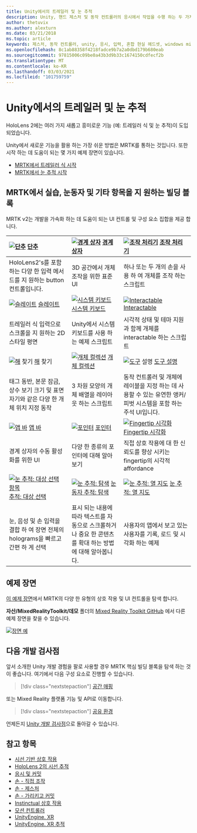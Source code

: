 ```yaml
---
title: Unity에서의 트레일러 및 눈 추적
description: Unity, 핸드 제스처 및 동작 컨트롤러의 응시에서 작업을 수행 하는 두 가지 주요 방법에 대해 알아봅니다.
author: thetuvix
ms.author: alexturn
ms.date: 03/21/2018
ms.topic: article
keywords: 제스처, 동작 컨트롤러, unity, 응시, 입력, 혼합 현실 헤드셋, windows mixed reality 헤드셋, 가상 현실 헤드셋, MRTK, Mixed Reality Toolkit
ms.openlocfilehash: 8c1ab88358f4218fadce9b7a2a0dbd179b680eab
ms.sourcegitcommit: 97815006c09be0a43b3d9b33c1674150cdfecf2b
ms.translationtype: MT
ms.contentlocale: ko-KR
ms.lasthandoff: 03/03/2021
ms.locfileid: "101759759"
---
```

# <a name="articulated-hand-and-eye-tracking-in-unity"></a>Unity에서의 트레일러 및 눈 추적

HoloLens 2에는 여러 가지 새롭고 흥미로운 기능 (예: 트레일러 식 및 눈 추적)이 도입 되었습니다.

Unity에서 새로운 기능을 활용 하는 가장 쉬운 방법은 MRTK를 통하는 것입니다. 또한 시작 하는 데 도움이 되는 몇 가지 예제 장면이 있습니다.

* [MRTK에서 트레일러 식 시작](https://docs.microsoft.com/windows/mixed-reality/mrtk-docs/features/input/hand-tracking.md)
* [MRTK에서 눈 추적 시작](https://docs.microsoft.com/windows/mixed-reality/mrtk-docs/features/eye-tracking/eye-tracking-main.md)

## <a name="building-blocks-supporting-hands-eyes-and-others-in-mrtk"></a>MRTK에서 실습, 눈동자 및 기타 항목을 지 원하는 빌딩 블록 

MRTK v2는 개발을 가속화 하는 데 도움이 되는 UI 컨트롤 및 구성 요소 집합을 제공 합니다.

|  [ ![ 단추](images/MRTK_Button_Main.png)](https://docs.microsoft.com/windows/mixed-reality/mrtk-docs/features/ux-building-blocks/button.md) [단추](https://docs.microsoft.com/windows/mixed-reality/mrtk-docs/features/ux-building-blocks/button.md) | [ ![ 경계 상자](images/MRTK_BoundingBox_Main.png)](https://docs.microsoft.com/windows/mixed-reality/mrtk-docs/features/ux-building-blocks/bounding-box.md) [경계 상자](https://docs.microsoft.com/windows/mixed-reality/mrtk-docs/features/ux-building-blocks/bounding-box.md) | [ ![ 조작 처리기](images/MRTK_Manipulation_Main.png)](https://docs.microsoft.com/windows/mixed-reality/mrtk-docs/features/ux-building-blocks/manipulation-handler.md) [조작 처리기](https://docs.microsoft.com/windows/mixed-reality/mrtk-docs/features/ux-building-blocks/manipulation-handler.md) |
|:--- | :--- | :--- |
| HoloLens2's를 포함 하는 다양 한 입력 메서드를 지 원하는 button 컨트롤입니다. | 3D 공간에서 개체 조작을 위한 표준 UI | 하나 또는 두 개의 손을 사용 하 여 개체를 조작 하는 스크립트 |
|  [ ![ 슬레이트](images/MRTK_Slate_Main.png)](https://docs.microsoft.com/windows/mixed-reality/mrtk-docs/features/ux-building-blocks/slate.md) [슬레이트](https://docs.microsoft.com/windows/mixed-reality/mrtk-docs/features/ux-building-blocks/slate.md) | [ ![ 시스템 키보드](images/MRTK_SystemKeyboard_Main.png)](https://docs.microsoft.com/windows/mixed-reality/mrtk-docs/features/ux-building-blocks/system-keyboard.md) [시스템 키보드](https://docs.microsoft.com/windows/mixed-reality/mrtk-docs/features/ux-building-blocks/system-keyboard.md) | [ ![ Interactable](images/InteractableExamples.png)](https://docs.microsoft.com/windows/mixed-reality/mrtk-docs/features/ux-building-blocks/interactable.md) [Interactable](https://docs.microsoft.com/windows/mixed-reality/mrtk-docs/features/ux-building-blocks/interactable.md) |
| 트레일러 식 입력으로 스크롤을 지 원하는 2D 스타일 평면 | Unity에서 시스템 키보드를 사용 하는 예제 스크립트  | 시각적 상태 및 테마 지원과 함께 개체를 interactable 하는 스크립트 |
|  [ ![ 해](images/MRTK_Solver_Main.png)](https://docs.microsoft.com/windows/mixed-reality/mrtk-docs/features/ux-building-blocks/solvers/solver.md) 찾기 [해](https://docs.microsoft.com/windows/mixed-reality/mrtk-docs/features/ux-building-blocks/solvers/solver.md) 찾기 | [ ![ 개체 컬렉션](images/MRTK_ObjectCollection_Main.png)](https://docs.microsoft.com/windows/mixed-reality/mrtk-docs/features/ux-building-blocks/object-collection.md) [개체 컬렉션](https://docs.microsoft.com/windows/mixed-reality/mrtk-docs/features/ux-building-blocks/object-collection.md) | [ ![ 도구](images/MRTK_Tooltip_Main.png)](https://docs.microsoft.com/windows/mixed-reality/mrtk-docs/features/ux-building-blocks/tooltip.md) 설명 [도구 설명](https://docs.microsoft.com/windows/mixed-reality/mrtk-docs/features/ux-building-blocks/tooltip.md) |
| 태그 동반, 본문 잠금, 상수 보기 크기 및 표면 자기와 같은 다양 한 개체 위치 지정 동작 | 3 차원 모양의 개체 배열을 레이아웃 하는 스크립트 | 동작 컨트롤러 및 개체에 레이블을 지정 하는 데 사용할 수 있는 유연한 앵커/피벗 시스템을 포함 하는 주석 UI입니다. |
|  [ ![ 앱 바](images/MRTK_AppBar_Main.png)](https://docs.microsoft.com/windows/mixed-reality/mrtk-docs/features/ux-building-blocks/app-bar.md) [앱 바](https://docs.microsoft.com/windows/mixed-reality/mrtk-docs/features/ux-building-blocks/app-bar.md) | [ ![ 포인터](images/MRTK_Pointer_Main.png)](https://docs.microsoft.com/windows/mixed-reality/mrtk-docs/features/input/pointers.md) [포인터](https://docs.microsoft.com/windows/mixed-reality/mrtk-docs/features/input/pointers.md) | [ ![ Fingertip 시각화](images/MRTK_FingertipVisualization_Main.png)](https://docs.microsoft.com/windows/mixed-reality/mrtk-docs/features/ux-building-blocks/fingertip-visualization.md) [Fingertip 시각화](https://docs.microsoft.com/windows/mixed-reality/mrtk-docs/features/ux-building-blocks/fingertip-visualization.md) |
| 경계 상자의 수동 활성화를 위한 UI | 다양 한 종류의 포인터에 대해 알아보기 | 직접 상호 작용에 대 한 신뢰도를 향상 시키는 fingertip의 시각적 affordance |
|  [ ![ 눈 추적: 대상 선택 항목](images/mrtk_et_targetselect.png)](https://docs.microsoft.com/windows/mixed-reality/mrtk-docs/features/eye-tracking/eye-tracking-target-selection.md) [추적: 대상 선택](https://docs.microsoft.com/windows/mixed-reality/mrtk-docs/features/eye-tracking/eye-tracking-target-selection.md) | [ ![ 눈 추적: 탐색](images/mrtk_et_navigation.png)](https://docs.microsoft.com/windows/mixed-reality/mrtk-docs/features/eye-tracking/eye-tracking-navigation.md) [눈동자 추적: 탐색](https://docs.microsoft.com/windows/mixed-reality/mrtk-docs/features/eye-tracking/eye-tracking-navigation.md) | [ ![ 눈 추적: 열 지도](images/mrtk_et_heatmaps.png)](https://microsoft.github.io/MixedRealityToolkit-Unity/Documentation/EyeTracking/EyeTracking_Visualization.html) [눈 추적: 열 지도](https://microsoft.github.io/MixedRealityToolkit-Unity/Documentation/EyeTracking/EyeTracking_Visualization.html) |
| 눈, 음성 및 손 입력을 결합 하 여 장면 전체의 holograms을 빠르고 간편 하 게 선택 | 표시 되는 내용에 따라 텍스트를 자동으로 스크롤하거나 중요 한 콘텐츠를 확대 하는 방법에 대해 알아봅니다.| 사용자의 앱에서 보고 있는 사용자를 기록, 로드 및 시각화 하는 예제 |

## <a name="example-scenes"></a>예제 장면

[이 예제 장면](https://microsoft.github.io/MixedRealityToolkit-Unity/Documentation/README_HandInteractionExamples.html)에서 MRTK의 다양 한 유형의 상호 작용 및 UI 컨트롤을 탐색 합니다.

**자산/MixedRealityToolkit/데모** 폴더의 [Mixed Reality Toolkit GitHub](https://github.com/Microsoft/MixedRealityToolkit-Unity) 에서 다른 예제 장면을 찾을 수 있습니다.

[![장면 예](images/MRTK_Examples.png)](https://docs.microsoft.com/windows/mixed-reality/mrtk-docs/features/example-scenes/hand-interaction-examples.md)

## <a name="next-development-checkpoint"></a>다음 개발 검사점

앞서 소개한 Unity 개발 경험을 팔로 사용할 경우 MRTK 핵심 빌딩 블록을 탐색 하는 것이 좋습니다. 여기에서 다음 구성 요소로 진행할 수 있습니다.

> [!div class="nextstepaction"]
> [공간 매핑](spatial-mapping-in-unity.md)

또는 Mixed Reality 플랫폼 기능 및 API로 이동합니다.

> [!div class="nextstepaction"]
> [공유 환경](shared-experiences-in-unity.md)

언제든지 [Unity 개발 검사점](unity-development-overview.md#2-core-building-blocks)으로 돌아갈 수 있습니다.

## <a name="see-also"></a>참고 항목

* [시선 기반 상호 작용](../../design/eye-gaze-interaction.md)
* [HoloLens 2의 시선 추적](../../design/eye-tracking.md)
* [응시 및 커밋](../../design/gaze-and-commit.md)
* [손 - 직접 조작](../../design/direct-manipulation.md)
* [손 - 제스처](../../design/gaze-and-commit.md#composite-gestures)
* [손 - 가리키고 커밋](../../design/point-and-commit.md)
* [Instinctual 상호 작용](../../design/interaction-fundamentals.md)
* [모션 컨트롤러](../../design/motion-controllers.md)
* [UnityEngine. XR](https://docs.unity3d.com/ScriptReference/XR.WSA.Input.InteractionManager.html)
* [UnityEngine. XR 추적](https://docs.unity3d.com/ScriptReference/XR.InputTracking.html)

